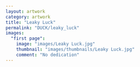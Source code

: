 ```yaml
---
layout: artwork
category: artwork
title: "Leaky Luck"
permalink: "DUCK/leaky_luck"
images:
  "first page":
    image: "images/Leaky Luck.jpg"
    thumbnail: "images/thumbnails/Leaky Luck.jpg"
    comment: "No dedication"
---
```

